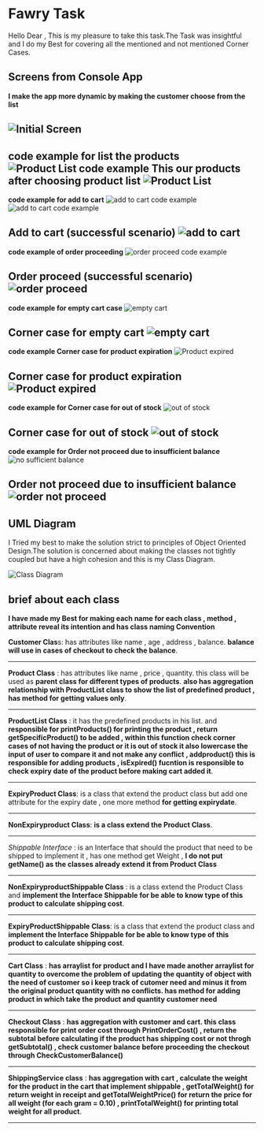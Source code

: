 # Fawry Task

Hello Dear , This is my pleasure to take this task.The Task was insightful and I do my Best for covering all the mentioned and not mentioned Corner Cases.

## Screens from Console App
**I make the app more dynamic by making the customer choose from the list**

![Initial Screen](images/initial.PNG)
---
**code example for list the products**
![Product List code example](images/print-product-list.PNG)
**This our products after choosing product list**
![Product List](images/list-product.PNG)
---

**code example for add to cart**
![add to cart code example](images/case1,2.PNG)
![add to cart code example](images/addproduct.PNG)

**Add to cart (successful scenario)**
![add to cart](images/addToCart.PNG)
---

**code example of order proceeding**
![order proceed code example](images/code-example.PNG)

**Order proceed (successful scenario)**
![order proceed](images/order-proceed.PNG)
---

**code example for empty cart case**
![empty cart](images/print-order.PNG)

**Corner case for empty cart**
![empty cart](images/empty-cart.PNG)
---
**code example Corner case for product expiration**
![Product expired](images/isexpired.PNG)

**Corner case for product expiration**
![Product expired](images/expired.PNG)
---
**code example for Corner case for out of stock**
![out of stock](images/addproduct.PNG)

**Corner case for out of stock**
![out of stock](images/out-of-stock.PNG)
---
**code example for Order not proceed due to insufficient balance**
![no sufficient balance](images/check-customer-balance.PNG)

**Order not proceed due to insufficient balance**
![order not proceed](images/order-not-proceed.PNG)
---



## UML Diagram
I Tried my best to make the solution strict to principles of Object Oriented Design.The solution is concerned about making the classes not tightly coupled but have a high cohesion and this is my Class Diagram. 


![Class Diagram](Class-Diagram.png)

## brief about each class 

**I have made my Best for making each name for each class , method , attribute reveal its intention and has class naming Convention**

**Customer Clas**s:  has attributes like name , age , address , balance. **balance will use in cases of checkout to check the balance**.

---
**Product Class** : has attributes like name , price , quantity. this class will be used as **parent class for different types of products**. **also has aggregation relationship with ProductList class to show the list of predefined product , has method for getting values only**.

---

**ProductList Class** :  it has the predefined products in his list. and **responsible for printProducts() for printing the product , return getSpecificProduct() to be added , within this function check corner cases of not having the product or it is out of stock it also lowercase the input of user to compare it and not make any conflict , addproduct() this is responsible for adding products , isExpired() fucntion is responsible to check expiry date of the product before making cart added it**.

---

**ExpiryProduct Class**: is a class that extend the product class but add one attribute for the expiry date , one more method **for getting expirydate**.

---

**NonExpiryproduct Class**: **is a class extend the Product Class**.

---

*Shippable Interface* :  is an Interface that should the product that need to be shipped to implement it , has one method get Weight , **I do not put getName() as the classes already extend it from Product Class**

---

**NonExpiryproductShippable Class** : is a class extend the Product Class and **implement the Interface Shippable for be able to know type of this product to calculate shipping cost**.

---

**ExpiryProductShippable Class**: is a class that extend the product class  and **implement the Interface Shippable for be able to know type of this product to calculate shipping cost**. 

---

**Cart Class** : **has arraylist for product and I have made another arraylist for quantity to overcome the problem of updating the quantity of object with the need of customer so i keep track of cutomer need and minus it from the original product quantity with no conflicts. has method for adding product in which take the product and quantity customer need**

---

**Checkout Class** : **has aggregation with customer and cart. this class responsible for print order cost through PrintOrderCost() , return the subtotal before calculating if the product has shipping cost or not throgh getSubtotal() , check customer balance before proceeding the checkout through CheckCustomerBalance()**

---

**ShippingService class** : **has aggregation with cart , calculate the weight for the product in the cart that implement shippable ,  getTotalWeight() for return weight in receipt and  getTotalWeightPrice() for return the price for all weight (for each gram = 0.10) , printTotalWeight() for printing total weight for all product**.

---




